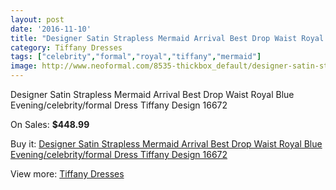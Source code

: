 ```yaml
---
layout: post
date: '2016-11-10'
title: "Designer Satin Strapless Mermaid Arrival Best Drop Waist Royal Blue Evening/celebrity/formal Dress Tiffany Design 16672"
category: Tiffany Dresses
tags: ["celebrity","formal","royal","tiffany","mermaid"]
image: http://www.neoformal.com/8535-thickbox_default/designer-satin-strapless-mermaid-arrival-best-drop-waist-royal-blue-evening-celebrity-formal-dress-tiffany-design-16672.jpg
---
```

Designer Satin Strapless Mermaid Arrival Best Drop Waist Royal Blue Evening/celebrity/formal Dress Tiffany Design 16672

On Sales: **$448.99**
<a href="https://www.neoformal.com/en/tiffany-dresses/3009-designer-satin-strapless-mermaid-arrival-best-drop-waist-royal-blue-evening-celebrity-formal-dress-tiffany-design-16672.html"><amp-img layout="responsive" width="600" height="600" src="//www.neoformal.com/8535-thickbox_default/designer-satin-strapless-mermaid-arrival-best-drop-waist-royal-blue-evening-celebrity-formal-dress-tiffany-design-16672.jpg" alt="Designer Satin Strapless Mermaid Arrival Best Drop Waist Royal Blue Evening/celebrity/formal Dress Tiffany Design 16672 0" /></a>
<a href="https://www.neoformal.com/en/tiffany-dresses/3009-designer-satin-strapless-mermaid-arrival-best-drop-waist-royal-blue-evening-celebrity-formal-dress-tiffany-design-16672.html"><amp-img layout="responsive" width="600" height="600" src="//www.neoformal.com/8536-thickbox_default/designer-satin-strapless-mermaid-arrival-best-drop-waist-royal-blue-evening-celebrity-formal-dress-tiffany-design-16672.jpg" alt="Designer Satin Strapless Mermaid Arrival Best Drop Waist Royal Blue Evening/celebrity/formal Dress Tiffany Design 16672 1" /></a>

Buy it: [Designer Satin Strapless Mermaid Arrival Best Drop Waist Royal Blue Evening/celebrity/formal Dress Tiffany Design 16672](https://www.neoformal.com/en/tiffany-dresses/3009-designer-satin-strapless-mermaid-arrival-best-drop-waist-royal-blue-evening-celebrity-formal-dress-tiffany-design-16672.html "Designer Satin Strapless Mermaid Arrival Best Drop Waist Royal Blue Evening/celebrity/formal Dress Tiffany Design 16672")

View more: [Tiffany Dresses](https://www.neoformal.com/en/32-tiffany-dresses "Tiffany Dresses")